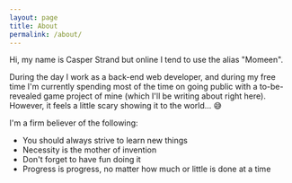 ```yaml
---
layout: page
title: About
permalink: /about/
---
```


Hi, my name is Casper Strand but online I tend to use the alias "Momeen".

During the day I work as a back-end web developer, and during my free time I'm currently spending most of the time on going public with a to-be-revealed game project of mine (which I'll be writing about right here). However, it feels a little scary showing it to the world... 😅

I'm a firm believer of the following:

- You should always strive to learn new things
- Necessity is the mother of invention
- Don't forget to have fun doing it
- Progress is progress, no matter how much or little is done at a time